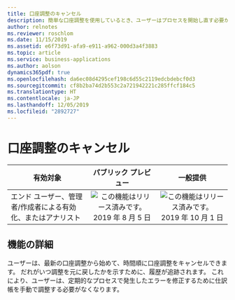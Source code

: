 ```yaml
---
title: 口座調整のキャンセル
description: 簡単な口座調整を使用しているとき、ユーザーはプロセスを開始し直す必要がある場合は調整を柔軟にキャンセルできます。
author: relnotes
ms.reviewer: roschlom
ms.date: 11/15/2019
ms.assetid: e6f73d91-afa9-e911-a962-000d3a4f3883
ms.topic: article
ms.service: business-applications
ms.author: aolson
dynamics365pdf: true
ms.openlocfilehash: da6ec08d4295cef198c6d55c2119edcbdebcf0d3
ms.sourcegitcommit: cf8b2ba74d2b553c2a721942221c285ffcf184c5
ms.translationtype: HT
ms.contentlocale: ja-JP
ms.lasthandoff: 12/05/2019
ms.locfileid: "2892727"
---
```

# <a name="cancel-bank-reconciliation"></a>口座調整のキャンセル


| 有効対象    |  パブリック プレビュー | 一般提供 | 
| ---------- | :----------: |:----------: |
|エンド ユーザー、管理者/作成者による有効化、またはアナリスト|![この機能はリリース済みです。](/dynamics365-release-plan/media/green-checkmark.png "この機能はリリース済みです。") 2019 年 8 月 5 日| ![この機能はリリース済みです。](/dynamics365-release-plan/media/green-checkmark.png "この機能はリリース済みです。") 2019 年 10 月 1 日|






## <a name="feature-details"></a>機能の詳細
<!--feature detail start -->
ユーザーは、最新の口座調整から始めて、時間順に口座調整をキャンセルできます。 だれがいつ調整を元に戻したかを示すために、履歴が追跡されます。 これにより、ユーザーは、定期的なプロセスで発生したエラーを修正するために仕訳帳を手動で調整する必要がなくなります。
<!--feature detail end -->





